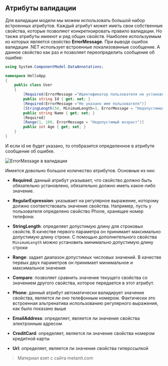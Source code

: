 ## Атрибуты валидации

Для валидации модели мы можем использовать большой набор встроенных атрибутов. Каждый атрибут может иметь свои собственные свойства, которые позволяют конкретизировать правило валидации. Но также атрибуты имееют и ряд общих свойств. Наиболее используемым из которых является свойство **ErrorMessage**. При выводе ошибок валидации .NET использует встроенные локализованные сообщение. А данное свойство как раз и позволяет переопределить сообщение об ошибке:

```cs
using System.ComponentModel.DataAnnotations;

namespace HelloApp
{
    public class User
    {
        [Required(ErrorMessage ="Идентификатор пользователя не установлен")]
        public string Id { get; set; }
        [Required(ErrorMessage ="Не указано имя пользователя")]
        [StringLength(50, MinimumLength=3, ErrorMessage = "Недопустимая длина имени")]
        public string Name { get; set; }
        [Required]
        [Range(1, 100, ErrorMessage = "Недопустимый возраст")]
        public int Age { get; set; }
    }
}
```

И если id не будет указано, то отобразится определенное в атрибуте сообщение об ошибке.

![ErrorMessage в валидации](https://metanit.com/sharp/tutorial/./pics/26.3.png)

Имеется довольно большое количество атрибутов. Основные из них:

- **Required**: данный атрибут указывает, что свойство должно быть обязательно установлено, обязательно должно иметь какое-либо значение.

- **RegularExpression**: указывает на регулярное выражение, которому должно соответствовать значение свойства. Например, пусть у 
пользователя определено свойство Phone, хранящее номер телефона:

- **StringLength**: определяет допустимую длину для строковых свойств. В качестве первого параметра он принимает максимально 
допустимую длину строки. С помощью дополнительного свойства `MinimumLength` можно установить минимально допустимую длину строки

- **Range**: задает диапазон допустимых числовых значений. В качестве первых двух параметров он принимает минимальное и максимальное значения

- **Compare**: позволяет сравнить значение текущего свойства со значением другого свойства, которое передается в этот атрибут.

- **Phone**: данный атрибут автоматически валидирует значение свойства, является ли оно телефонным номером. Фактически это встроенная альтренатива 
использованию регулярного выражения, как было показано выше

- **EmailAddress**: определяет, является ли значение свойства электронным адресом

- **CreditCard**: определяет, является ли значение свойства номером кредитной карты

- **Url**: определяет, является ли значение свойства гиперссылкой


> Материал взят с сайта metanit.com